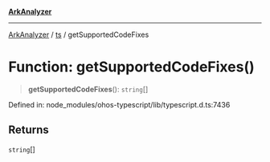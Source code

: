 [**ArkAnalyzer**](../../../../README.md)

***

[ArkAnalyzer](../../../../globals.md) / [ts](../README.md) / getSupportedCodeFixes

# Function: getSupportedCodeFixes()

> **getSupportedCodeFixes**(): `string`[]

Defined in: node\_modules/ohos-typescript/lib/typescript.d.ts:7436

## Returns

`string`[]
